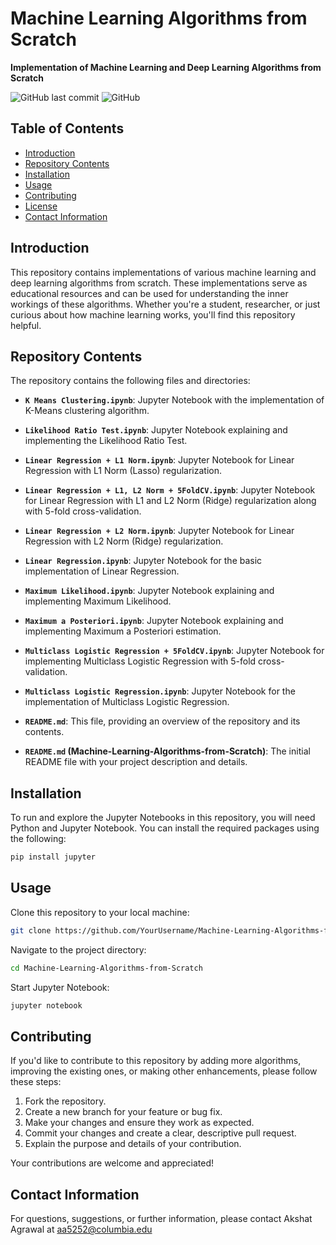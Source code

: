 # Machine Learning Algorithms from Scratch

**Implementation of Machine Learning and Deep Learning Algorithms from Scratch**

![GitHub last commit](https://img.shields.io/github/last-commit/YourUsername/Machine-Learning-Algorithms-from-Scratch)
![GitHub](https://img.shields.io/github/license/YourUsername/Machine-Learning-Algorithms-from-Scratch)

## Table of Contents

- [Introduction](#introduction)
- [Repository Contents](#repository-contents)
- [Installation](#installation)
- [Usage](#usage)
- [Contributing](#contributing)
- [License](#license)
- [Contact Information](#contact-information)

## Introduction

This repository contains implementations of various machine learning and deep learning algorithms from scratch. These implementations serve as educational resources and can be used for understanding the inner workings of these algorithms. Whether you're a student, researcher, or just curious about how machine learning works, you'll find this repository helpful.

## Repository Contents

The repository contains the following files and directories:

- **`K Means Clustering.ipynb`**: Jupyter Notebook with the implementation of K-Means clustering algorithm.

- **`Likelihood Ratio Test.ipynb`**: Jupyter Notebook explaining and implementing the Likelihood Ratio Test.

- **`Linear Regression + L1 Norm.ipynb`**: Jupyter Notebook for Linear Regression with L1 Norm (Lasso) regularization.

- **`Linear Regression + L1, L2 Norm + 5FoldCV.ipynb`**: Jupyter Notebook for Linear Regression with L1 and L2 Norm (Ridge) regularization along with 5-fold cross-validation.

- **`Linear Regression + L2 Norm.ipynb`**: Jupyter Notebook for Linear Regression with L2 Norm (Ridge) regularization.

- **`Linear Regression.ipynb`**: Jupyter Notebook for the basic implementation of Linear Regression.

- **`Maximum Likelihood.ipynb`**: Jupyter Notebook explaining and implementing Maximum Likelihood.

- **`Maximum a Posteriori.ipynb`**: Jupyter Notebook explaining and implementing Maximum a Posteriori estimation.

- **`Multiclass Logistic Regression + 5FoldCV.ipynb`**: Jupyter Notebook for implementing Multiclass Logistic Regression with 5-fold cross-validation.

- **`Multiclass Logistic Regression.ipynb`**: Jupyter Notebook for the implementation of Multiclass Logistic Regression.

- **`README.md`**: This file, providing an overview of the repository and its contents.

- **`README.md` (Machine-Learning-Algorithms-from-Scratch)**: The initial README file with your project description and details.

## Installation

To run and explore the Jupyter Notebooks in this repository, you will need Python and Jupyter Notebook. You can install the required packages using the following:

```bash
pip install jupyter
```
## Usage

Clone this repository to your local machine:

```bash
git clone https://github.com/YourUsername/Machine-Learning-Algorithms-from-Scratch.git
```

Navigate to the project directory:

```bash
cd Machine-Learning-Algorithms-from-Scratch
```

Start Jupyter Notebook:
```bash
jupyter notebook
```

## Contributing

If you'd like to contribute to this repository by adding more algorithms, improving the existing ones, or making other enhancements, please follow these steps:

1. Fork the repository.
2. Create a new branch for your feature or bug fix.
3. Make your changes and ensure they work as expected.
4. Commit your changes and create a clear, descriptive pull request.
5. Explain the purpose and details of your contribution.

Your contributions are welcome and appreciated!

## Contact Information

For questions, suggestions, or further information, please contact Akshat Agrawal at aa5252@columbia.edu
